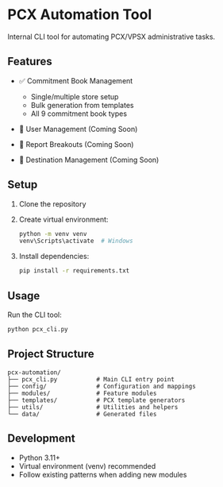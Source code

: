 # PCX Automation Tool

Internal CLI tool for automating PCX/VPSX administrative tasks.

## Features

- ✅ Commitment Book Management

  - Single/multiple store setup
  - Bulk generation from templates
  - All 9 commitment book types

- 🚧 User Management (Coming Soon)
- 🚧 Report Breakouts (Coming Soon)
- 🚧 Destination Management (Coming Soon)

## Setup

1. Clone the repository
2. Create virtual environment:

   ```bash
   python -m venv venv
   venv\Scripts\activate  # Windows
   ```

3. Install dependencies:

   ```bash
   pip install -r requirements.txt
   ```

## Usage

Run the CLI tool:

```bash
python pcx_cli.py
```

## Project Structure

```plaintext
pcx-automation/
├── pcx_cli.py           # Main CLI entry point
├── config/              # Configuration and mappings
├── modules/             # Feature modules
├── templates/           # PCX template generators
├── utils/               # Utilities and helpers
└── data/                # Generated files
```

## Development

- Python 3.11+
- Virtual environment (venv) recommended
- Follow existing patterns when adding new modules
